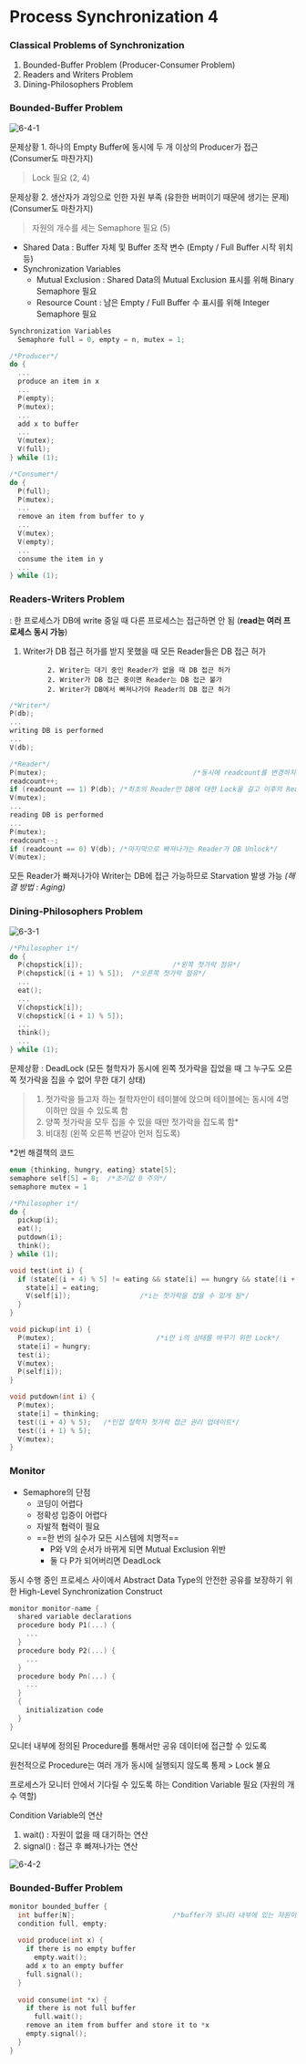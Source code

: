 # Process Synchronization 4



### Classical Problems of Synchronization

1. Bounded-Buffer Problem (Producer-Consumer Problem)
2. Readers and Writers Problem
3. Dining-Philosophers Problem



### Bounded-Buffer Problem

![6-4-1](CS.assets/6-4-1.png)

문제상황 1. 하나의 Empty Buffer에 동시에 두 개 이상의 Producer가 접근 (Consumer도 마찬가지)

> Lock 필요 (2, 4)

문제상황 2. 생산자가 과잉으로 인한 자원 부족 (유한한 버퍼이기 때문에 생기는 문제) (Consumer도 마찬가지)

> 자원의 개수를 세는 Semaphore 필요 (5)



- Shared Data : Buffer 자체 및 Buffer 조작 변수 (Empty / Full Buffer 시작 위치 등)
- Synchronization Variables
  - Mutual Exclusion : Shared Data의 Mutual Exclusion 표시를 위해 Binary Semaphore 필요
  - Resource Count : 남은 Empty / Full Buffer 수 표시를 위해 Integer Semaphore 필요

```c
Synchronization Variables
  Semaphore full = 0, empty = n, mutex = 1;

/*Producer*/
do {
  ...
  produce an item in x
  ...
  P(empty);
  P(mutex);
  ...
  add x to buffer
  ...
  V(mutex);
  V(full);
} while (1);

/*Consumer*/
do {
  P(full);
  P(mutex);
  ...
  remove an item from buffer to y
  ...
  V(mutex);
  V(empty);
  ...
  consume the item in y
  ...
} while (1);
```



### Readers-Writers Problem

: 한 프로세스가 DB에 write 중일 때 다른 프로세스는 접근하면 안 됨 (**read는 여러 프로세스 동시 가능**)

1. Writer가 DB 접근 허가를 받지 못했을 때 모든 Reader들은 DB 접근 허가

			 2. Writer는 대기 중인 Reader가 없을 때 DB 접근 허가
			 2. Writer가 DB 접근 중이면 Reader는 DB 접근 불가
			 2. Writer가 DB에서 빠져나가야 Reader의 DB 접근 허가

```c
/*Writer*/
P(db);
...
writing DB is performed
...
V(db);

/*Reader*/
P(mutex);									 /*동시에 readcount를 변경하지 않도록 하는 Lock*/
readcount++;
if (readcount == 1) P(db); /*최초의 Reader만 DB에 대한 Lock을 걸고 이후의 Reader는 바로 읽기 기능 수행*/
V(mutex);
...
reading DB is performed
...
P(mutex);
readcount--;
if (readcount == 0) V(db); /*마지막으로 빠져나가는 Reader가 DB Unlock*/
V(mutex);
```

모든 Reader가 빠져나가야 Writer는 DB에 접근 가능하므로 Starvation 발생 가능 *(해결 방법 : Aging)*



### Dining-Philosophers Problem

![6-3-1](CS.assets/6-3-1.png)

```c
/*Philosopher i*/
do {
  P(chopstick[i]);						/*왼쪽 젓가락 점유*/
  P(chopstick[(i + 1) % 5]);  /*오른쪽 젓가락 점유*/
  ...
  eat();
  ...
  V(chopstick[i]);
  V(chopstick[(i + 1) % 5]);
  ...
  think();
  ...
} while (1);
```

문제상황 : DeadLock (모든 철학자가 동시에 왼쪽 젓가락을 집었을 때 그 누구도 오른쪽 젓가락을 집을 수 없어 무한 대기 상태)

>1. 젓가락을 들고자 하는 철학자만이 테이블에 앉으며 테이블에는 동시에 4명 이하만 앉을 수 있도록 함
>2. 양쪽 젓가락을 모두 집을 수 있을 때만 젓가락을 잡도록 함*
>3. 비대칭 (왼쪽 오른쪽 번갈아 먼저 집도록)

*2번 해결책의 코드

```c
enum {thinking, hungry, eating} state[5];
semaphore self[5] = 0;  /*초기값 0 주의*/
semaphore mutex = 1

/*Philosopher i*/
do {
  pickup(i);
  eat();
  putdown(i);
  think();
} while (1);

void test(int i) {
  if (state[(i + 4) % 5] != eating && state[i] == hungry && state[(i + 4) % 5] != eating) {
    state[i] = eating;
    V(self[i]);					/*i는 젓가락을 잡을 수 있게 됨*/
  }
}

void pickup(int i) {
  P(mutex);							/*i만 i의 상태를 바꾸기 위한 Lock*/
  state[i] = hungry;
  test(i);
  V(mutex);
  P(self[i]);
}

void putdown(int i) {
  P(mutex);
  state[i] = thinking;
  test((i + 4) % 5);   /*인접 철학자 젓가락 접근 권리 업데이트*/
  test((i + 1) % 5);
  V(mutex);
}
```



### Monitor

- Semaphore의 단점
  - 코딩이 어렵다
  - 정확성 입증이 어렵다
  - 자발적 협력이 필요
  - ==한 번의 실수가 모든 시스템에 치명적==
    - P와 V의 순서가 바뀌게 되면 Mutual Exclusion 위반
    - 둘 다 P가 되어버리면 DeadLock

동시 수행 중인 프로세스 사이에서 Abstract Data Type의 안전한 공유를 보장하기 위한 High-Level Synchronization Construct

```c
monitor monitor-name {
  shared variable declarations
  procedure body P1(...) {
    ...
  }
  procedure body P2(...) {
    ...
  }
  procedure body Pn(...) {
    ...
  }
  {
    initialization code
  }
}
```

모니터 내부에 정의된 Procedure를 통해서만 공유 데이터에 접근할 수 있도록

원천적으로 Procedure는 여러 개가 동시에 실행되지 않도록 통제 > Lock 불요

프로세스가 모니터 안에서 기다릴 수 있도록 하는 Condition Variable 필요 (자원의 개수 역할)

Condition Variable의 연산

1. wait() : 자원이 없을 때 대기하는 연산
2. signal() :  접근 후 빠져나가는 연산

![6-4-2](CS.assets/6-4-2.png)



### Bounded-Buffer Problem

```c
monitor bounded_buffer {
  int buffer[N];						/*buffer가 모니터 내부에 있는 자원이므로 Lock이 불요*/
  condition full, empty;
  
  void produce(int x) {
    if there is no empty buffer
      empty.wait();
    add x to an empty buffer
    full.signal();
  }
  
  void consume(int *x) {
    if there is not full buffer
      full.wait();
    remove an item from buffer and store it to *x
    empty.signal();
  }
}
```

